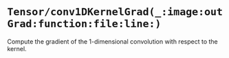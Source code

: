 # ``Tensor/conv1DKernelGrad(_:image:outGrad:function:file:line:)``

Compute the gradient of the 1-dimensional convolution with respect to the kernel.